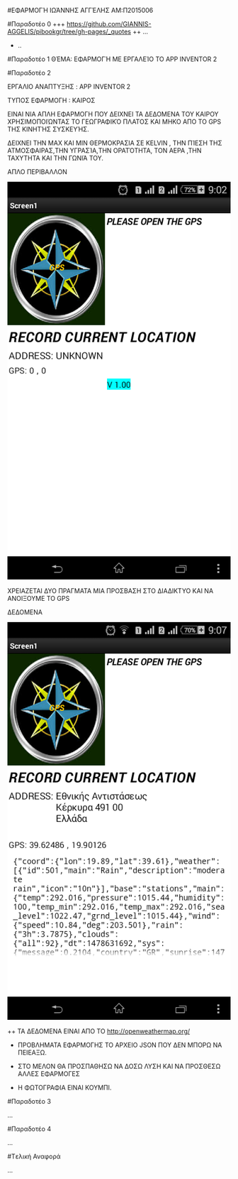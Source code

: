 #ΕΦΑΡΜΟΓΉ
ΙΩΆΝΝΗΣ ΑΓΓΈΛΗΣ AM:Π2015006

#Παραδοτέο 0
+++ https://github.com/GIANNIS-AGGELIS/pibookgr/tree/gh-pages/_quotes
++ ...
+ ..

#Παραδοτέο 1
ΘΈΜΑ: ΕΦΑΡΜΟΓΉ ΜΕ ΕΡΓΑΛΕΊΟ ΤΟ APP INVENTOR 2


#Παραδοτέο 2

 ΕΡΓΑΛΙΟ ΑΝΑΠΤΥΞΗΣ : APP INVENTOR 2
 
 ΤΥΠΟΣ ΕΦΑΡΜΟΓΗ : ΚΑΙΡΟΣ
 
 ΕΙΝΑΙ ΝΙΑ ΑΠΛΗ ΕΦΑΡΜΟΓΗ ΠΟΥ ΔΕΙΧΝΕΙ ΤΑ ΔΕΔΟΜΕΝΑ ΤΟΥ ΚΑΙΡΟΥ ΧΡΗΣΙΜΟΠΟΙΏΝΤΑΣ ΤΟ ΓΕΩΓΡΑΦΙΚΌ ΠΛΑΤΟΣ ΚΑΙ ΜΗΚΟ ΑΠΟ ΤΟ GPS ΤΗΣ ΚΙΝΗΤΉΣ  ΣΥΣΚΕΥΉΣ.

 ΔΕΙΧΝΕΙ ΤΗΝ MAX KAI MIN ΘΕΡΜΟΚΡΑΣΙΑ ΣΕ KELVIN , THN  ΠΊΕΣΗ ΤΗΣ ΑΤΜΟΣΦΑΙΡΑΣ,THN  ΥΓΡΑΣΊΑ,THN ΟΡΑΤΌΤΗΤΑ, TON ΑΕΡΑ ,ΤΗΝ ΤΑΧΥΤΗΤΑ ΚΑΙ ΤΗΝ ΓΩΝΙΆ ΤΟΥ. 
 
 ΑΠΛΟ ΠΕΡΙΒΑΛΛΟΝ
 
 
![ ](weathe1.png)

 ΧΡΕΙΑΖΕΤΑΙ ΔΥΟ ΠΡΑΓΜΑΤΑ ΜΙΑ ΠΡΟΣΒΑΣΗ ΣΤΟ ΔΙΑΔΙΚΤΥΟ ΚΑΙ ΝΑ ΑΝΟΙΞΟΥΜΕ ΤΟ GPS
 
 ΔΕΔΟΜΕΝΑ
 
 
 ![ ](weather3.png)
 
 
 
 ++ ΤΑ ΔΕΔΟΜΕΝΑ ΕΙΝΑΙ ΑΠΟ ΤΟ http://openweathermap.org/
 + ΠΡΟΒΛΗΜΑΤΑ ΕΦΑΡΜΟΓΗΣ ΤΟ ΑΡΧΕΙΟ JSON ΠΟΥ ΔΕΝ ΜΠΟΡΩ ΝΑ ΠΕΙΕΑΞΩ.
 
 
 + ΣΤΟ ΜΕΛΟΝ ΘΑ ΠΡΟΣΠΑΘΗΣΩ ΝΑ ΔΟΣΩ ΛΥΣΗ ΚΑΙ ΝΑ ΠΡΟΣΘΕΣΩ ΑΛΛΕΣ ΕΦΑΡΜΟΓΕΣ
  * Η ΦΩΤΟΓΡΑΦΙΑ ΕΙΝΑΙ ΚΟΥΜΠΙ.

#Παραδοτέο 3

...

#Παραδοτέο 4

...

#Tελική Αναφορά

...
